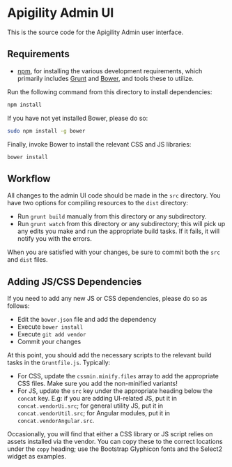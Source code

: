 Apigility Admin UI
==================

This is the source code for the Apigility Admin user interface.

Requirements
------------

- [npm](https://npmjs.org/), for installing the various development
  requirements, which primarily includes [Grunt](http://gruntjs.com) and
  [Bower](http://bower.io/), and tools these to utilize.

Run the following command from this directory to install dependencies:

```sh
npm install
```

If you have not yet installed Bower, please do so:

```sh
sudo npm install -g bower
```

Finally, invoke Bower to install the relevant CSS and JS libraries:

```sh
bower install
```

Workflow
--------

All changes to the admin UI code should be made in the `src` directory. You have
two options for compiling resources to the `dist` directory:

- Run `grunt build` manually from this directory or any subdirectory.
- Run `grunt watch` from this directory or any subdirectory; this will pick up
  any edits you make and run the appropriate build tasks. If it fails, it will 
  notify you with the errors.

When you are satisfied with your changes, be sure to commit both the `src` and
`dist` files.

Adding JS/CSS Dependencies
--------------------------

If you need to add any new JS or CSS dependencies, please do so as follows:

- Edit the `bower.json` file and add the dependency
- Execute `bower install`
- Execute `git add vendor`
- Commit your changes

At this point, you should add the necessary scripts to the relevant build tasks
in the `Gruntfile.js`. Typically:

- For CSS, update the `cssmin.minify.files` array to add the appropriate CSS
  files. Make sure you add the non-minified variants!
- For JS, update the `src` key under the appropriate heading below the `concat`
  key. E.g: if you are adding UI-related JS, put it in `concat.vendorUi.src`;
  for general utility JS, put it in `concat.vendorUtil.src`; for Angular
  modules, put it in `concat.vendorAngular.src`.

Occasionally, you will find that either a CSS library or JS script relies on
assets installed via the vendor. You can copy these to the correct locations
under the `copy` heading; use the Bootstrap Glyphicon fonts and the Select2
widget as examples.

